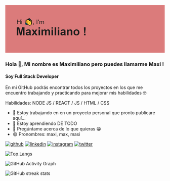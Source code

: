   ![image](/header.png)
  
  ### Hola 👋, Mi nombre es Maximiliano pero puedes llamarme Maxi !
#### Soy Full Stack Developer 

En mi GitHub podrás encontrar todos los proyectos en los que me encuentro trabajando y practicando para mejorar mis habilidades 🤓

Habilidades: NODE JS / REACT / JS / HTML / CSS

- 🔭 Estoy trabajando en en un proyecto personal que pronto publicare aquí... 
- 🌱 Estoy aprendiendo DE TODO 
- 💬 Pregúntame acerca de lo que quieras 😁 
- 😄 Pronombres: maxi, max, masi 


[<img src='https://cdn.jsdelivr.net/npm/simple-icons@3.0.1/icons/github.svg' alt='github' height='40'>](https://github.com/maxiacunia)  [<img src='https://cdn.jsdelivr.net/npm/simple-icons@3.0.1/icons/linkedin.svg' alt='linkedin' height='40'>](https://www.linkedin.com/in/maximiliano-acuña/)  [<img src='https://cdn.jsdelivr.net/npm/simple-icons@3.0.1/icons/instagram.svg' alt='instagram' height='40'>](https://www.instagram.com/maxiacunia1/)  [<img src='https://cdn.jsdelivr.net/npm/simple-icons@3.0.1/icons/twitter.svg' alt='twitter' height='40'>](https://twitter.com/maxiacunia1)  

[![Top Langs](https://github-readme-stats.vercel.app/api/top-langs/?username=maxiacunia)](https://github.com/anuraghazra/github-readme-stats)

![GitHub Activity Graph](https://activity-graph.herokuapp.com/graph?username=maxiacunia)  

![GitHub streak stats](https://github-readme-streak-stats.herokuapp.com/?user=maxiacunia)  


